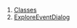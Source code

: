 1.  [Classes](views_after_auth_screens_events_explore_event_dialogue/#classes)
2.  [ExploreEventDialog](views_after_auth_screens_events_explore_event_dialogue/ExploreEventDialog-class.html)
